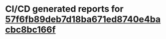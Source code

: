 # CI/CD generated reports for [57f6fb89deb7d18ba671ed8740e4bacbc8bc166f](https://github.com/hydephp/develop/commit/57f6fb89deb7d18ba671ed8740e4bacbc8bc166f)
